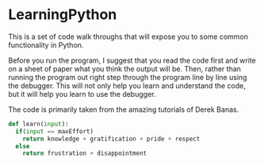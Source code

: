# LearningPython
This is a set of code walk throughs that will expose you to some common functionality in Python.

Before you run the program, I suggest that you read the code first and write on a sheet of paper what you think the output will be. Then, rather than running the program out right step through the program line by line using the debugger.  This will not only help you learn and understand the code, but it will help you learn to use the debugger.

The code is primarily taken from the amazing tutorials of Derek Banas.

```Python
def learn(input): 
  if(input == maxEffort)
    return knowledge + gratification + pride + respect
  else
    return frustration + disappointment
```
